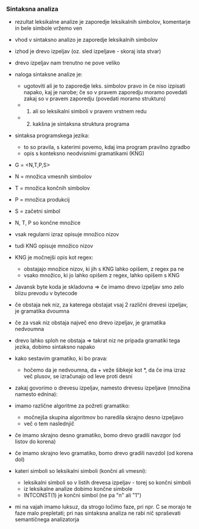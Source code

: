 ### Sintaksna analiza
- rezultat leksikalne analize je zaporedje leksikalnih simbolov, komentarje in bele simbole vržemo ven
- vhod v sintaksno analizo je zaporedje leksikalnih simbolov
- izhod je drevo izpeljav (oz. sled izpeljave - skoraj ista stvar)
- drevo izpeljav nam trenutno ne pove veliko
- naloga sintaksne analize je:
	- ugotoviti ali je to zaporedje leks. simbolov pravo in če niso izpisati napako, kaj je narobe; če so v pravem zaporedju moramo povedati zakaj so v pravem zaporedju (povedati moramo strukturo)
	- 1. ali so leksikalni simboli v pravem vrstnem redu
	- 2. kakšna je sintaksna struktura programa

- sintaksa programskega jezika:
	- to so pravila, s katerimi povemo, kdaj ima program pravilno zgradbo
	- opis s konteksno neodvisnimi gramatikami (KNG)

- G = <N,T,P,S>
- N = množica vmesnih simbolov
- T = množica končnih simbolov
- P = množica produkcij
- S = začetni simbol

- N, T, P so končne množice

- vsak regularni izraz opisuje množico nizov
- tudi KNG opisuje množico nizov
- KNG je močnejši opis kot regex:
	- obstajajo množice nizov, ki jih s KNG lahko opišem, z regex pa ne
	- vsako množico, ki jo lahko opišem z regex, lahko opišem s KNG

- Javansk byte koda je skladovna => če imamo drevo izpeljav smo zelo blizu prevodu v bytecode

- če obstaja nek niz, za katerega obstajat vsaj 2 različni drevesi izpeljav, je gramatika dvoumna
- če za vsak niz obstaja največ eno drevo izpeljav, je gramatika nedvoumna
- drevo lahko sploh ne obstaja => takrat niz ne pripada gramatiki tega jezika, dobimo sintaksno napako

- kako sestavim gramatiko, ki bo prava:
	- hočemo da je nedvoumna, da + veže šibkeje kot \*, da če ima izraz več plusov, se izračunajo od leve proti desni

- zakaj govorimo o drevesu izpeljav, namesto drevesu izpeljave (množina namesto ednina):

- imamo različne algoritme za požreti gramatiko:
	- močnejša skupina algoritmov bo naredila skrajno desno izpeljavo
	- več o tem naslednjič

- če imamo skrajno desno gramatiko, bomo drevo gradili navzgor (od listov do korena)
- če imamo skrajno levo gramatiko, bomo drevo gradili navzdol (od korena dol)

- kateri simboli so leksikalni simboli (končni ali vmesni):
	- leksikalni simboli so v listih drevesa izpeljav - torej so končni simboli
	- iz leksikalne analize dobimo končne simbole
	- INTCONST(1) je končni simbol (ne pa "n" ali "1")

- mi na vajah imamo luksuz, da strogo ločimo faze, pri npr. C se morajo te faze malo prepletati; pri nas sintaksna analiza ne rabi nič spraševati semantičnega analizatorja